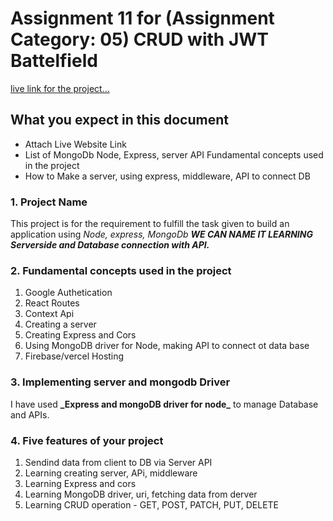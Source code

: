 # Assignment 11 for (Assignment Category: 05) CRUD with JWT Battelfield

[live link for the project...]()

## What you expect in this document

- Attach Live Website Link
- List of MongoDb Node, Express, server API Fundamental concepts used in the project
- How to Make a server, using express, middleware, API to connect DB

### 1. Project Name

This project is for the requirement to fulfill the task given to build an application using _Node, express, MongoDb_ **_WE CAN NAME IT LEARNING Serverside and Database connection with API._**

### 2. Fundamental concepts used in the project

<ol>
<li>Google Authetication</li>
<li>React Routes</li>
<li>Context Api</li>
<li>Creating a server</li>
<li>Creating Express and Cors</li>
<li>Using MongoDB driver for Node, making API to connect ot data base</li>
<li>Firebase/vercel Hosting</li>
</ol>

### 3. Implementing server and mongodb Driver

I have used **\_Express and mongoDB driver for node\_** to manage Database and APIs.

### 4. Five features of your project

<ol>
<li>Sendind data from client to DB via Server API</li>
<li>Learning creating server, APi, middleware</li>
<li>Learning Express and cors</li>
<li>Learning MongoDB driver, uri, fetching data from derver</li>
<li>Learning CRUD operation - GET, POST, PATCH, PUT, DELETE</li>
</ol>
